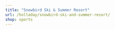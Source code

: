```yaml
---
title: "Snowbird Ski & Summer Resort"
url: /holladay/snowbird-ski-and-summer-resort/
shop: sports
---
```

